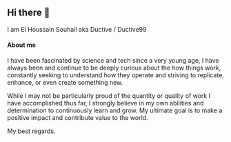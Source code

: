 ## Hi there 👋
I am El Houssain Souhail aka Ductive / Ductive99

#### About me
I have been fascinated by science and tech since a very young age, I have always been and continue to be deeply curious about the how things work, constantly seeking to understand how they operate and striving to replicate, enhance, or even create something new.

While I may not be particularly proud of the quantity or quality of work I have accomplished thus far, I strongly believe in my own abilities and determination to continuously learn and grow. My ultimate goal is to make a positive impact and contribute value to the world.

My best regards.
